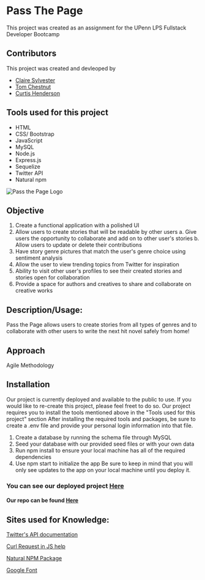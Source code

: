 # Pass The Page

This project was created as an assignment for the UPenn LPS Fullstack Developer Bootcamp 

## Contributors
This project was created and devleoped by
- [Claire Sylvester](https://github.com/CFsylvester)
- [Tom Chestnut](https://github.com/tchestnut85)
- [Curtis Henderson](https://github.com/chender93)


## Tools used for this project
- HTML
- CSS/ Bootstrap
- JavaScript
- MySQL
- Node.js
- Express.js
- Sequelize
- Twitter API
- Natural npm

![Pass the Page Logo](https://github.com/CFsylvester/pass-the-page/blob/main/public/src/logo.png)


## Objective
1.	Create a functional application with a polished UI
2.	Allow users to create stories that will be readable by other users
a.	Give users the opportunity to collaborate and add on to other user's stories
b.	Allow users to update or delete their contributions
3.	Have story genre pictures that match the user's genre choice using sentiment analysis
4.	Allow the user to view trending topics from Twitter for inspiration  
5.	Ability to visit other user's profiles to see their created stories and stories open for collaboration
6.	Provide a space for authors and creatives to share and collaborate on creative works

## Description/Usage: 
Pass the Page allows users to create stories from all types of genres and to collaborate with other users to write the next hit novel safely from home!


## Approach
Agile Methodology

## Installation
Our project is currently deployed and available to the public to use. If you would like to re-create this project, please feel freet to do so.
Our project requires you to install the tools mentioned above in the "Tools used for this project" section
After installing the required tools and packages, be sure to create a .env file and provide your personal login information into that file.
1. Create a database by running the schema file through MySQL
2. Seed your database with our provided seed files or with your own data
3. Run npm install to ensure your local machine has all of the required dependencies
4. Use npm start to initialize the app
    Be sure to keep in mind that you will only see updates to the app on your local machine until you deploy it.

### You can see our deployed project [Here](https://passthepage.herokuapp.com/)

#### Our repo can be found [Here](https://github.com/CFsylvester/pass-the-page)


## Sites used for Knowledge:

[Twitter's API documentation](https://developer.twitter.com/en/docs/twitter-api/v1/trends/trends-for-location/api-reference/get-trends-place)

[Curl Request in JS help](https://stackoverflow.com/questions/25515936/perform-curl-request-in-javascript)

[Natural NPM Package](https://www.npmjs.com/package/natural)

[Google Font](https://fonts.google.com/specimen/Goudy+Bookletter+1911?query=book)
